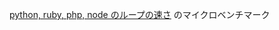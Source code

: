 [python, ruby, php, node のループの速さ](https://qiita.com/Nabetani/items/581cc1d0ed4369e3bf3e) のマイクロベンチマーク